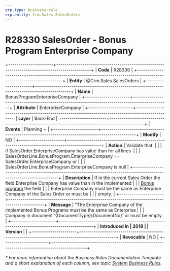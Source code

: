```yaml
---
erp.type: business-rule
erp.entity: Crm.Sales.SalesOrders
---
```


# R28330 SalesOrder - Bonus Program Enterprise Company
+----------------------+-----------------------------------------------------------------------------------------------+
| **Code**             | R28330                                                                                        |
+----------------------+-----------------------------------------------------------------------------------------------+
| **Entity**           | @Crm.Sales.SalesOrders                                                                        |
+----------------------+-----------------------------------------------------------------------------------------------+
| **Name**             | BonusProgramEnterpriseCompany                                                                 |
+----------------------+-----------------------------------------------------------------------------------------------+
| **Attribute**        | EnterpriseCompany                                                                             |
+----------------------+-----------------------------------------------------------------------------------------------+
| **Layer**            | Back-End                                                                                      |
+----------------------+-----------------------------------------------------------------------------------------------+
| **Events**           | Planning +                                                                                    |
+----------------------+-----------------------------------------------------------------------------------------------+
| **Modify**           | NO                                                                                            |
+----------------------+-----------------------------------------------------------------------------------------------+
| **Action**           | Validate that:                                                                                |
|                      | if SalesOrder.EnterpriseCompany has value than for all lines                                  |
|                      | SalesOrderLine.BonusProgram.EnterpriseCompany == SalesOrder.EnterpriseCompany or              |
|                      | SalesOrderLine.BonusProgram.EnterpriseCompany is null                                         |
+----------------------+-----------------------------------------------------------------------------------------------+
| **Description**      | If in the current Sales Order the field Enterprise Company has value than in the implemented  |
|                      | [Bonus program](xref:bonus-program) the field                                                 |
|                      | Enterprise Company must be the same as Enterprise Company of the Sales Order or must be       |
|                      | empty.                                                                                        |
+----------------------+-----------------------------------------------------------------------------------------------+
| **Message**          | \"The Enterprise Company of the implemented Bonus Programs must be the same as Enterprise     |
|                      | Company in document \'{DocumentType}{DocumentNo}\' or must be empty.                          |
+----------------------+-----------------------------------------------------------------------------------------------+
| **Introduced In      | 2018                                                                                          |
| Version**            |                                                                                               |
+----------------------+-----------------------------------------------------------------------------------------------+
| **Revocable**        | NO                                                                                            |
+----------------------+-----------------------------------------------------------------------------------------------+

*\* For more information about the Business Rules Documentation Template and a short explanation of each column, see
topic [System Business Rules](../templates/template-description-system-business-rules.md).*
